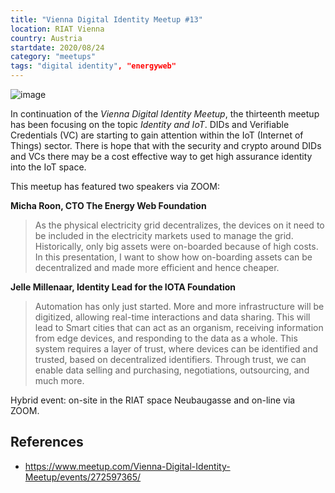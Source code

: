 ```yaml
---
title: "Vienna Digital Identity Meetup #13"
location: RIAT Vienna
country: Austria
startdate: 2020/08/24
category: "meetups"
tags: "digital identity", "energyweb"
---
```


![image](https://live.staticflickr.com/2857/12139100654_402717d9f8_k_d.jpg)

In continuation of the *Vienna Digital Identity Meetup*, the thirteenth meetup has been focusing on the topic *Identity and IoT*. DIDs and Verifiable Credentials (VC) are starting to gain attention within the IoT (Internet of Things) sector. There is hope that with the security and crypto around DIDs and VCs there may be a cost effective way to get high assurance identity into the IoT space.

This meetup has featured two speakers via ZOOM:

**Micha Roon, CTO The Energy Web Foundation**

> As the physical electricity grid decentralizes, the devices on it need to be included in the electricity markets used to manage the grid. Historically, only big assets were on-boarded because of high costs. In this presentation, I want to show how on-boarding assets can be decentralized and made more efficient and hence cheaper.

**Jelle Millenaar, Identity Lead for the IOTA Foundation**

> Automation has only just started. More and more infrastructure will be digitized, allowing real-time interactions and data sharing. This will lead to Smart cities that can act as an organism, receiving information from edge devices, and responding to the data as a whole. This system requires a layer of trust, where devices can be identified and trusted, based on decentralized identifiers. Through trust, we can enable data selling and purchasing, negotiations, outsourcing, and much more.

Hybrid event: on-site in the RIAT space Neubaugasse and on-line via ZOOM.

## References
* https://www.meetup.com/Vienna-Digital-Identity-Meetup/events/272597365/
